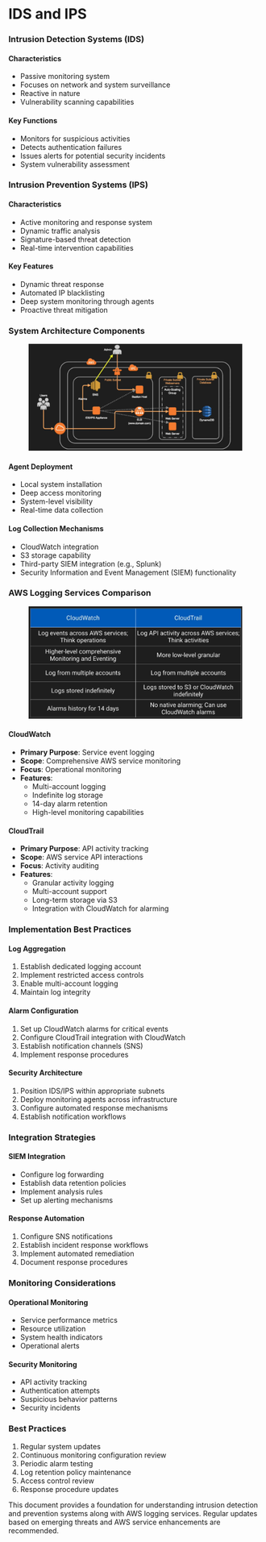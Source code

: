 # IDS and IPS

### Intrusion Detection Systems (IDS)

#### Characteristics

* Passive monitoring system
* Focuses on network and system surveillance
* Reactive in nature
* Vulnerability scanning capabilities

#### Key Functions

* Monitors for suspicious activities
* Detects authentication failures
* Issues alerts for potential security incidents
* System vulnerability assessment

### Intrusion Prevention Systems (IPS)

#### Characteristics

* Active monitoring and response system
* Dynamic traffic analysis
* Signature-based threat detection
* Real-time intervention capabilities

#### Key Features

* Dynamic threat response
* Automated IP blacklisting
* Deep system monitoring through agents
* Proactive threat mitigation

### System Architecture Components

<figure><img src="../../../../.gitbook/assets/image (16) (1) (1) (1).png" alt=""><figcaption></figcaption></figure>

#### Agent Deployment

* Local system installation
* Deep access monitoring
* System-level visibility
* Real-time data collection

#### Log Collection Mechanisms

* CloudWatch integration
* S3 storage capability
* Third-party SIEM integration (e.g., Splunk)
* Security Information and Event Management (SIEM) functionality

### AWS Logging Services Comparison

<figure><img src="../../../../.gitbook/assets/image (17) (1) (1) (1).png" alt=""><figcaption></figcaption></figure>

#### CloudWatch

* **Primary Purpose**: Service event logging
* **Scope**: Comprehensive AWS service monitoring
* **Focus**: Operational monitoring
* **Features**:
  * Multi-account logging
  * Indefinite log storage
  * 14-day alarm retention
  * High-level monitoring capabilities

#### CloudTrail

* **Primary Purpose**: API activity tracking
* **Scope**: AWS service API interactions
* **Focus**: Activity auditing
* **Features**:
  * Granular activity logging
  * Multi-account support
  * Long-term storage via S3
  * Integration with CloudWatch for alarming

### Implementation Best Practices

#### Log Aggregation

1. Establish dedicated logging account
2. Implement restricted access controls
3. Enable multi-account logging
4. Maintain log integrity

#### Alarm Configuration

1. Set up CloudWatch alarms for critical events
2. Configure CloudTrail integration with CloudWatch
3. Establish notification channels (SNS)
4. Implement response procedures

#### Security Architecture

1. Position IDS/IPS within appropriate subnets
2. Deploy monitoring agents across infrastructure
3. Configure automated response mechanisms
4. Establish notification workflows

### Integration Strategies

#### SIEM Integration

* Configure log forwarding
* Establish data retention policies
* Implement analysis rules
* Set up alerting mechanisms

#### Response Automation

1. Configure SNS notifications
2. Establish incident response workflows
3. Implement automated remediation
4. Document response procedures

### Monitoring Considerations

#### Operational Monitoring

* Service performance metrics
* Resource utilization
* System health indicators
* Operational alerts

#### Security Monitoring

* API activity tracking
* Authentication attempts
* Suspicious behavior patterns
* Security incidents

### Best Practices

1. Regular system updates
2. Continuous monitoring configuration review
3. Periodic alarm testing
4. Log retention policy maintenance
5. Access control review
6. Response procedure updates

This document provides a foundation for understanding intrusion detection and prevention systems along with AWS logging services. Regular updates based on emerging threats and AWS service enhancements are recommended.
